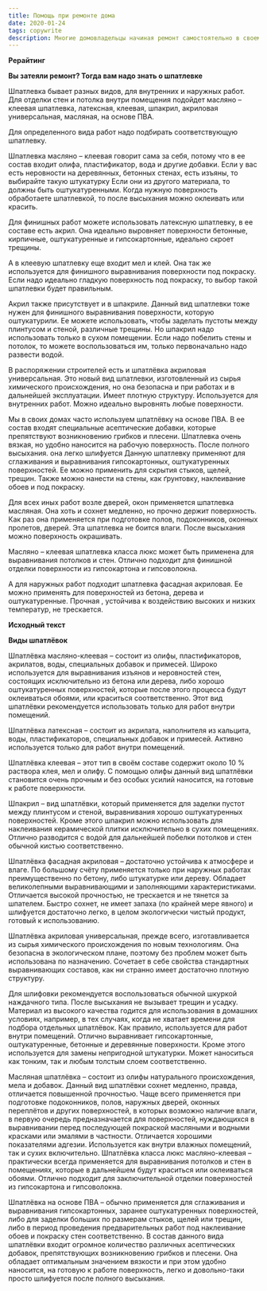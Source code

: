 ```yaml
---
title: Помощь при ремонте дома
date: 2020-01-24
tags: copywrite
description: Многие домовладельцы начиная ремонт самостоятельно в своем доме не знают, какие материалы для обработки стен выбрать, ведь их сейчас предлагают огромное количество
---
```


**Рерайтинг**

**Вы затеяли ремонт? Тогда вам надо знать о шпатлевке**

Шпатлевка бывает разных видов, для внутренних и наружных работ. Для отделки стен и потолка внутри помещения подойдет масляно – клеевая шпатлевка, латексная, клеевая, шпакрил, акриловая универсальная, масляная, на основе ПВА.

Для определенного вида работ надо подбирать соответствующую шпатлевку.

Шпатлевка масляно – клеевая говорит сама за себя, потому что в ее состав входит олифа, пластификатор, вода и другие добавки. Если у вас есть неровности на деревянных, бетонных стенах, есть изъяны, то выбирайте такую штукатурку Если они из другого материала, то должны быть оштукатуренными. Когда нужную поверхность обработаете шпатлевкой, то после высыхания можно оклеивать или красить. 

Для финишных работ можете использовать латексную шпатлевку, в ее составе есть акрил. Она идеально выровняет поверхности бетонные, кирпичные, оштукатуренные и гипсокартонные, идеально скроет трещины.

А в клеевую шпатлевку еще входит мел и клей. Она так же используется для финишного выравнивания поверхности под покраску. Если надо идеально гладкую поверхность под покраску, то выбор такой шпатлевки будет правильным.

Акрил также присутствует и в шпакриле.  Данный вид шпатлевки тоже нужен для финишного выравнивания поверхности, которую оштукатурили. Ее можете использовать, чтобы заделать пустоты между плинтусом и стеной, различные трещины. Но шпакрил надо использовать только в сухом помещении. Если надо побелить стены и потолок, то можете воспользоваться им, только первоначально надо развести водой.

В распоряжении строителей есть и шпатлёвка акриловая универсальная.  Это новый вид шпатлевки, изготовленный из сырья химического происхождения, но она безопасна и при работах и в дальнейшей эксплуатации. Имеет плотную структуру. Используется  для внутренних работ. Можно идеально  выровнять любые поверхности. 

Мы в своих домах часто используем шпатлёвку на основе ПВА. В ее состав входят специальные асептические добавки, которые препятствуют возникновению грибков и плесени.  Шпатлевка очень  вязкая, но удобно наносится на рабочую поверхность. После полного высыхания. она легко шлифуется  Данную шпатлевку применяют для сглаживания и выравнивания гипсокартонных, оштукатуренных поверхностей. Ее можно применить для скрытия стыков, щелей, трещин. Также можно нанести на стены, как ґрунтовку, наклеивание обоев и под покраску.

Для всех иных работ возле дверей, окон применяется шпатлевка масляная. Она хоть и сохнет медленно, но прочно держит поверхность. Как раз она применяется при подготовке полов, подоконников, оконных пролетов, дверей. Эта шпатлевка не боится влаги. После высыхания можно поверхность окрашивать.

Масляно – клеевая шпатлевка класса люкс может быть применена для выравнивания потолков и стен. Отлично подходит для финишной отделки поверхности из гипсокартона и гипсоволокна.

А  для наружных работ подходит шпатлевка фасадная акриловая. Ее можно применять для поверхностей из бетона, дерева и оштукатуренные. Прочная , устойчива к воздействию высоких и низких температур, не трескается. 

**Исходный текст**

**Виды шпатлёвок**

Шпатлёвка масляно-клеевая – состоит из олифы, пластификаторов, акрилатов, воды, специальных добавок и примесей. Широко используется для выравнивания изъянов и неровностей стен, состоящих исключительно из бетона или дерева, либо хорошо оштукатуренных поверхностей, которые после этого процесса будут оклеиваться обоями, или краситься соответственно. Этот вид шпатлёвки рекомендуется использовать только для работ внутри помещений.

Шпатлёвка латексная – состоит из акрилата, наполнителя из кальцита, воды, пластификаторов, специальных добавок и примесей. Активно используется только для работ внутри помещений.

Шпатлёвка клеевая – этот тип в своём составе содержит около 10 % раствора клея, мел и олифу. С помощью олифы данный вид шпатлёвки становится очень прочным и без особых усилий наносится, на готовые к работе поверхности.

Шпакрил – вид шпатлёвки, который применяется для заделки пустот между плинтусом и стеной, выравнивания хорошо оштукатуренных поверхностей. Кроме этого шпакрил можно использовать для наклеивания керамической плитки исключительно в сухих помещениях. Отлично разводится с водой для дальнейшей побелки потолков и стен обычной кистью соответственно.

Шпатлёвка фасадная акриловая – достаточно устойчива к атмосфере и влаге. По большому счёту применяется только при наружных работах преимущественно по бетону, либо штукатурке или дереву. Обладает великолепными выравнивающими и заполняющими характеристиками. Отличается высокой прочностью, не трескается и не тянется за шпателем. Быстро сохнет, не имеет запаха (по крайней мере явного) и шлифуется достаточно легко, в целом экологически чистый продукт, готовый к использованию.

Шпатлёвка акриловая универсальная, прежде всего, изготавливается из сырья химического происхождения по новым технологиям. Она безопасна в экологическом плане, поэтому без проблем может быть использована по назначению. Сочетает в себе свойства стандартных выравнивающих составов, как ни странно имеет достаточно плотную структуру.

Для шлифовки рекомендуется воспользоваться обычной шкуркой наждачного типа. После высыхания не вызывает трещин и усадку. Материал из высокого качества годится для использования в домашних условиях, например, в тех случаях, когда не хватает времени для подбора отдельных шпатлёвок. Как правило, используется для работ внутри помещений. Отлично выравнивает гипсокартонные, оштукатуренные, бетонные и деревянные поверхности. Кроме этого используется для замены непригодной штукатурки. Может наноситься как тонким, так и любым толстым слоем соответственно.

Масляная шпатлёвка – состоит из олифы натурального происхождения, мела и добавок. Данный вид шпатлёвки сохнет медленно, правда, отличается повышенной прочностью. Чаще всего применяется при подготовке подоконников, полов, наружных дверей, оконных переплётов и других поверхностей, в которых возможно наличие влаги, в первую очередь предназначается для поверхностей, нуждающихся в выравнивании перед последующей покраской масляными и водными красками или эмалями в частности. Отличается хорошими показателями адгезии. Используется как внутри влажных помещений, так и сухих включительно.
Шпатлёвка класса люкс масляно-клеевая – практически всегда применяется для выравнивания потолков и стен в помещениях, которые в дальнейшем будут краситься или оклеиваться обоями. Отлично подходит для заключительной отделки поверхностей из гипсокартона и гипсоволокна.

Шпатлёвка на основе ПВА – обычно применяется для сглаживания и выравнивания гипсокартонных, заранее оштукатуренных поверхностей, либо для заделки больших по размерам стыков, щелей или трещин, либо в период проведения предварительных работ под наклеивание обоев и покраску стен соответственно. В состав данного вида шпатлёвки входит огромное количество различных асептических добавок, препятствующих возникновению грибков и плесени. Она обладает оптимальным значением вязкости и при этом удобно наносится, на готовую к работе поверхность, легко и довольно-таки просто шлифуется после полного высыхания.

